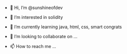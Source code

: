 - 👋 Hi, I’m @sunshineofdev
- 👀 I’m interested in solidity
- 🌱 I’m currently learning java, html, css, smart congrats


- 💞️ I’m looking to collaborate on ...
- 📫 How to reach me ...

<!---
sunshineofdev/sunshineofdev is a ✨ special ✨ repository because its `README.md` (this file) appears on your GitHub profile.
You can click the Preview link to take a look at your changes.
--->
